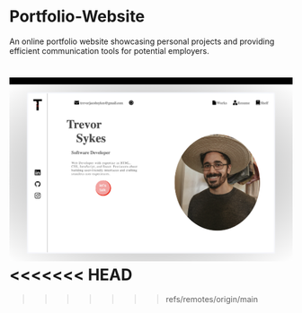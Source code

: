 # Portfolio-Website
An online portfolio website showcasing personal projects and providing efficient communication tools for potential employers.

<img src="read-me.png" alt='picture of portfolio'></img>
<<<<<<< HEAD
=======

>>>>>>> refs/remotes/origin/main
